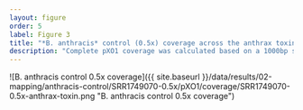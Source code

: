 ```yaml
---
layout: figure
order: 5
label: Figure 3
title: "*B. anthracis* control (0.5x) coverage across the anthrax toxin related genes."
description: "Complete pXO1 coverage was calculated based on a 1000bp sliding windows with a 500bp overlap. Anthrax toxin genes depict the actual coverage at that region."
---
```


![B. anthracis control 0.5x coverage]({{ site.baseurl }}/data/results/02-mapping/anthracis-control/SRR1749070-0.5x/pXO1/coverage/SRR1749070-0.5x-anthrax-toxin.png "B. anthracis control 0.5x coverage")


